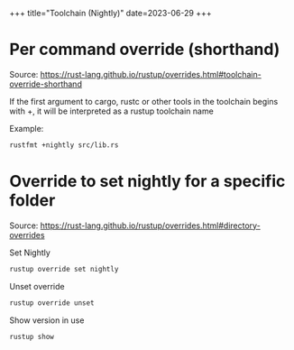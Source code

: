 +++
title="Toolchain (Nightly)"
date=2023-06-29
+++

# Per command override (shorthand)

Source: <https://rust-lang.github.io/rustup/overrides.html#toolchain-override-shorthand>

If the first argument to cargo, rustc or other tools in the toolchain begins with +, it will be interpreted as a rustup toolchain name

Example:

```sh
rustfmt +nightly src/lib.rs
```

# Override to set nightly for a specific folder

Source: <https://rust-lang.github.io/rustup/overrides.html#directory-overrides>

Set Nightly

```sh
rustup override set nightly
```

Unset override

```sh
rustup override unset
```

Show version in use

```sh
rustup show
```
